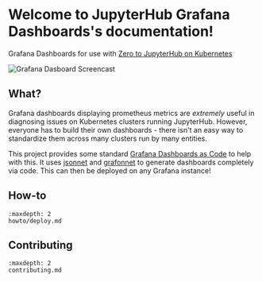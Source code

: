 # Welcome to JupyterHub Grafana Dashboards's documentation!

Grafana Dashboards for use with [Zero to JupyterHub on Kubernetes](http://z2jh.jupyter.org/)

![Grafana Dasboard Screencast](../demo.gif)

## What?

Grafana dashboards displaying prometheus metrics are *extremely* useful in diagnosing
issues on Kubernetes clusters running JupyterHub. However, everyone has to build their
own dashboards - there isn't an easy way to standardize them across many clusters run
by many entities.

This project provides some standard [Grafana Dashboards as Code](https://grafana.com/blog/2020/02/26/how-to-configure-grafana-as-code/)
to help with this. It uses [jsonnet](https://jsonnet.org/) and
[grafonnet](https://github.com/grafana/grafonnet-lib) to generate dashboards completely
via code. This can then be deployed on any Grafana instance!

## How-to

```{toctree}
:maxdepth: 2
howto/deploy.md
```

## Contributing

```{toctree}
:maxdepth: 2
contributing.md
```

